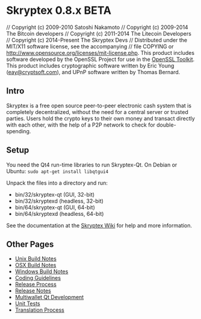 Skryptex 0.8.x BETA
====================

// Copyright (c) 2009-2010 Satoshi Nakamoto
// Copyright (c) 2009-2014 The Bitcoin developers
// Copyright (c) 2011-2014 The Litecoin Developers
// Copyright (c) 2014-Present The Skryptex Devs
// Distributed under the MIT/X11 software license, see the accompanying
// file COPYING or http://www.opensource.org/licenses/mit-license.php.
This product includes software developed by the OpenSSL Project for use in the [OpenSSL Toolkit](http://www.openssl.org/). This product includes
cryptographic software written by Eric Young ([eay@cryptsoft.com](mailto:eay@cryptsoft.com)), and UPnP software written by Thomas Bernard.


Intro
---------------------
Skryptex is a free open source peer-to-peer electronic cash system that is
completely decentralized, without the need for a central server or trusted
parties.  Users hold the crypto keys to their own money and transact directly
with each other, with the help of a P2P network to check for double-spending.


Setup
---------------------
You need the Qt4 run-time libraries to run Skryptex-Qt. On Debian or Ubuntu:
	`sudo apt-get install libqtgui4`

Unpack the files into a directory and run:

- bin/32/skryptex-qt (GUI, 32-bit)
- bin/32/skryptexd (headless, 32-bit)
- bin/64/skryptex-qt (GUI, 64-bit)
- bin/64/skryptexd (headless, 64-bit)

See the documentation at the [Skryptex Wiki](http://skryptex.info)
for help and more information.


Other Pages
---------------------
- [Unix Build Notes](build-unix.md)
- [OSX Build Notes](build-osx.md)
- [Windows Build Notes](build-msw.md)
- [Coding Guidelines](coding.md)
- [Release Process](release-process.md)
- [Release Notes](release-notes.md)
- [Multiwallet Qt Development](multiwallet-qt.md)
- [Unit Tests](unit-tests.md)
- [Translation Process](translation_process.md)
